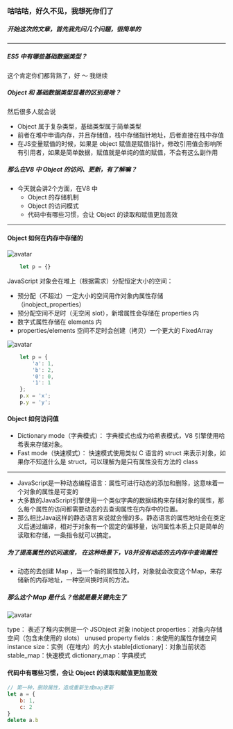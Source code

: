   ### 咕咕咕，好久不见，我想死你们了
  ##### 开始这次的文章，首先我先问几个问题，很简单的
----
  ##### ES5 中有哪些基础数据类型？
这个肯定你们都背熟了，好 ～ 我继续
  ##### Object 和 基础数据类型显著的区别是啥？
然后很多人就会说
  + Object 属于复杂类型，基础类型属于简单类型
  + 前者在堆中申请内存，并且存储值，栈中存储指针地址，后者直接在栈中存值
  + 在JS变量赋值的时候，如果是 object 赋值是赋值指针，修改引用值会影响所有引用者，如果是简单数据，赋值就是单纯的值的赋值，不会有这么副作用
 ##### 那么在V8 中 Object 的访问、更新，有了解嘛？
  + 今天就会讲2个方面，在V8 中
     + Object 的存储机制
     + Object 的访问模式
     + 代码中有哪些习惯，会让 Object 的读取和赋值更加高效
----

#### Object 如何在内存中存储的

![avatar](https://pt-starimg.didistatic.com/static/starimg/img/VCwxKBy4Lc1561883226047.png)

```javascript
    let p = {}
```

JavaScript 对象会在堆上（根据需求）分配恒定大小的空间：
+ 预分配（不超过）一定大小的空间用作对象内属性存储（inobject_properties）
+ 预分配空间不足时（无空闲 slot），新增属性会存储在 properties 内
+ 数字式属性存储在 elements 内
+ properties/elements 空间不足时会创建（拷贝）一个更大的 FixedArray

![avatar](https://pt-starimg.didistatic.com/static/starimg/img/nLWI84DidO1561882924054.png)

```javascript
    let p = {
        'a': 1,
        'b': 2,
        '0': 0,
        '1': 1
    };
    p.x = 'x';
    p.y = 'y';
```

#### Object 如何访问值
+ Dictionary mode（字典模式）：
  字典模式也成为哈希表模式，V8 引擎使用哈希表来存储对象。
+ Fast mode（快速模式）：
  快速模式使用类似 C 语言的 struct 来表示对象，如果你不知道什么是 struct，可以理解为是只有属性没有方法的 class

---- 
 + JavaScript是一种动态编程语言：属性可进行动态的添加和删除，这意味着一个对象的属性是可变的
 + 大多数的JavaScript引擎使用一个类似字典的数据结构来存储对象的属性，那么每个属性的访问都需要动态的去查询属性在内存中的位置。
 + 那么相比Java这样的静态语言来说就会慢的多。静态语言的属性地址会在类定义后通过编译，相对于对象有一个固定的偏移量，访问属性本质上只是简单的读取和存储，一条指令就可以搞定。

#####  为了提高属性的访问速度， 在这种场景下，V8并没有动态的去内存中查询属性
  + 动态的去创建 Map ，当一个新的属性加入时，对象就会改变这个Map，来存储新的内存地址，一种空间换时间的方法。

##### 那么这个 Map 是什么？他就是最关键先生了
![avatar](https://pt-starimg.didistatic.com/static/starimg/img/yCL0h9TkQU1561887055077.png)

type： 表述了堆内实例是一个 JSObject 对象
inobject properties：对象内存储空间（包含未使用的 slots）
unused property fields：未使用的属性存储空间
instance size：实例（在堆内）的大小
stable[dictionary]：对象当前状态
stable_map：快速模式
dictionary_map：字典模式

#### 代码中有哪些习惯，会让 Object 的读取和赋值更加高效
```javascript
// 第一种，删除属性，造成重新生成map更新
let a = {
    b: 1,
    c: 2
}
delete a.b
```
